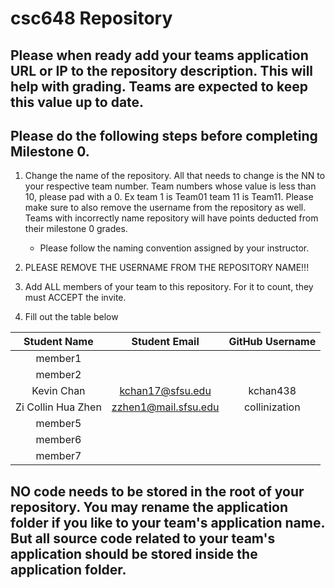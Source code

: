 # csc648 Repository

## Please when ready add your teams application URL or IP to the repository description. This will help with grading. Teams are expected to keep this value up to date.

## Please do the following steps before completing Milestone 0.
1. Change the name of the repository. All that needs to change is the NN to your respective team number. Team numbers whose value is less than 10, please pad with a 0. Ex team 1 is Team01 team 11 is Team11. Please make sure to also remove the username from the repository as well. Teams with incorrectly name repository will have points deducted from their milestone 0 grades.
      - Please follow the naming convention assigned by your instructor.

1. PLEASE REMOVE THE USERNAME FROM THE REPOSITORY NAME!!!

2. Add ALL members of your team to this repository. For it to count, they must ACCEPT the invite.

3. Fill out the table below


| Student Name | Student Email | GitHub Username |
|    :---:     |     :---:     |     :---:       |
| member1      |               |                 |
| member2      |               |                 |
| Kevin Chan      | kchan17@sfsu.edu               | kchan438                |
| Zi Collin Hua Zhen      | zzhen1@mail.sfsu.edu              |collinization                 |
| member5      |               |                 |
| member6      |               |                 |
| member7      |               |                 |
## NO code needs to be stored in the root of your repository. You may rename the application folder if you like to your team's application name. But all source code related to your team's application should be stored inside the application folder.
